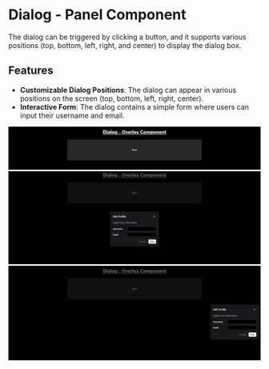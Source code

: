 # Dialog - Panel Component

The dialog can be triggered by clicking a button, and it supports various positions (top, bottom, left, right, and center) to display the dialog box.

## Features

- **Customizable Dialog Positions**: The dialog can appear in various positions on the screen (top, bottom, left, right, center).
- **Interactive Form**: The dialog contains a simple form where users can input their username and email.

![dialog](media/default.png)
![dialog](media/open.png)
![dialog](media/position.png)
